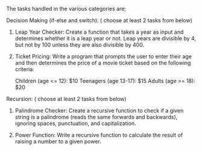 The tasks handled in the various categories are;

Decision Making (if-else and switch): ( choose at least 2 tasks from below)

1. Leap Year Checker: Create a function that takes a year as input and determines whether it is a leap year or not. Leap years are divisible by 4, but not by 100 unless they are also divisible by 400.

2. Ticket Pricing: Write a program that prompts the user to enter their age and then determines the price of a movie ticket based on the following criteria:

   Children (age <= 12): $10
   Teenagers (age 13-17): $15
   Adults (age >= 18): $20

Recursion: ( choose at least 2 tasks from below)

1. Palindrome Checker: Create a recursive function to check if a given string is a palindrome (reads the same forwards and backwards), ignoring spaces, punctuation, and capitalization.

2. Power Function: Write a recursive function to calculate the result of raising a number to a given power.
